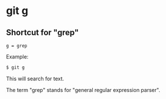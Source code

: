 # git g

## Shortcut for "grep"

```gitconfig
g = grep
```

Example:

```sh
$ git g
```

This will search for text.

The term "grep" stands for "general regular expression parser".
